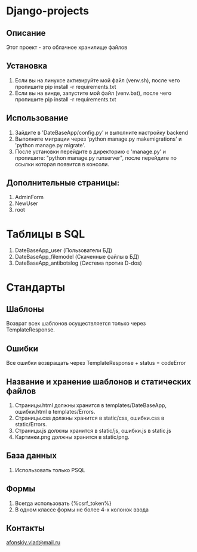 # Django-projects

## Описание
Этот проект -  это облачное хранилище файлов
 
## Установка
1. Если вы на линуксе активируйте мой файл (venv.sh), после чего пропишите pip install -r requirements.txt
2. Если вы на винде, запустите мой файл (venv.bat), после чего пропишите pip install -r requirements.txt

## Использование
1. Зайдите в 'DateBaseApp/config.py' и выполните настройку backend 
2. Выполните миграции через 'python manage.py makemigrations' и 'python manage.py migrate'.
3. После установки перейдите в директорию с 'manage.py' и пропишите: "python manage.py runserver", после перейдите по ссылки 
которая появится в консоли.

## Дополнительные страницы:
1. AdminForm
2. NewUser
3. root

# Таблицы в SQL
1. DateBaseApp_user (Пользователи БД)
2. DateBaseApp_filemodel (Скаченные файлы в БД)
3. DateBaseApp_antibotslog (Система против D-dos)


# Стандарты 

## Шаблоны 
Возврат всех шаблонов осуществляется только через TemplateResponse. 

## Ошибки
Все ошибки возвращать через TemplateResponse + status = codeError

## Название и хранение шаблонов и статических файлов 
1. Страницы.html должны хранится в templates/DateBaseApp, ошибки.html в templates/Errors.
2. Страницы.css должны хранится в static/css, ошибки.css в static/Errors.
3. Страницы.js должны хранится в static/js, ошибки.js в static.js
4. Картинки.png должны хранится в static/png.

## База данных
1. Использовать только PSQL

## Формы
1. Всегда использовать {%csrf_token%}
2. В одном классе формы не более 4-х колонок ввода 

## Контакты
afonskiy.vlad@mail.ru 
